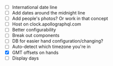 - [ ] International date line
- [ ] Add dates around the midnight line
- [ ] Add people's photos? Or work in that concept
- [ ] Host on clock.apollographql.com
- [ ] Better configurability
- [ ] Break out components
- [ ] DB for easier hand configuration/changing?
- [ ] Auto-detect which timezone you're in
- [x] GMT offsets on hands
- [ ] Display days
